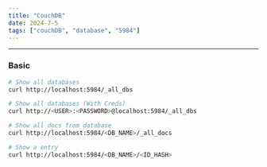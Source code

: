 ```yaml
---
title: "CouchDB"
date: 2024-7-5
tags: ["couchDB", "database", "5984"]
---
```


---
### Basic

<div>

```bash
# Show all databases
curl http://localhost:5984/_all_dbs
```

```bash
# Show all databases (With Creds)
curl http://<USER>:<PASSWORD>@localhost:5984/_all_dbs
```

```bash
# Show all docs from database
curl http://localhost:5984/<DB_NAME>/_all_docs
```

```bash
# Show a entry
curl http://localhost:5984/<DB_NAME>/<ID_HASH>
```

</div>

<br>